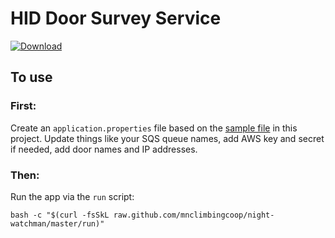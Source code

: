 # HID Door Survey Service

[ ![Download](https://api.bintray.com/packages/mnclimbingcoop/maven/lakitu/images/download.svg) ](https://bintray.com/mnclimbingcoop/maven/lakitu/_latestVersion)

## To use

### First:

Create an `application.properties` file based on the [sample file](application.properties.sample) in this project.
Update things like your SQS queue names, add AWS key and secret if needed, add door names and IP addresses.

### Then:

Run the app via the `run` script:

    bash -c "$(curl -fsSkL raw.github.com/mnclimbingcoop/night-watchman/master/run)"


